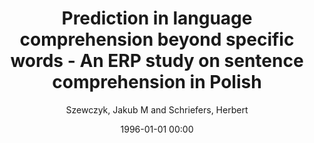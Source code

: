 ---
layout: post
title: Prediction in language comprehension beyond specific words - An ERP study on sentence comprehension in Polish

date: 1996-01-01 00:00
author: Szewczyk, Jakub M and Schriefers, Herbert
journal: Journal of Memory and Language

year: 2013
---